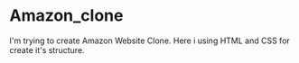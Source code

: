 # Amazon_clone
I'm trying to create Amazon Website Clone. Here i using HTML and CSS for create it's structure.  
